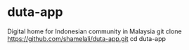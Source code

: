 # duta-app
Digital home for Indonesian community in Malaysia
git clone https://github.com/shamelali/duta-app.git
cd duta-app
